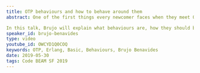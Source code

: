 ```yaml
---
title: OTP behaviours and how to behave around them
abstract: One of the first things every newcomer faces when they meet OTP are behaviours. The general explanation for them is usually along the lines of """"they're like interfaces for OOP"""". While that's somewhat accurate, it's also misleading and introduces a lot of confusion on how and when to use the existing behaviours and when it's reasonable to define your own ones. 

In this talk, Brujo will explain what behaviours are, how they should be used, and how to create and expose new ones if you ever need to.
speaker_id: brujo-benavides
type: video
youtube_id: OWCYD1Q0COQ
keywords: OTP, Erlang, Basic, Behaviours, Brujo Benavides
date: 2019-05-30
tags: Code BEAM SF 2019
---
```


